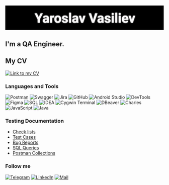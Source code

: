 ![Header](https://github.com/Yavas90/Portfolio-Yaroslav/blob/main/assets/quote-2023-03-15-a8779760f0c62049c45c98f9dc38a81f.jpg)

## I'm a QA Engineer.

## My CV
[![Link to my CV](https://img.shields.io/badge/-Link_to_my_CV-696969??style=for-the-badge&logo=)](https://drive.google.com/file/d/1WBbHJz_3-KFS5habU8bz2MVi-Ywevw6A/view?usp=share_link)

### Languages and Tools
![Postman](https://img.shields.io/badge/-Postman-696969??style=for-the-badge&logo=Postman)
![Swagger](https://img.shields.io/badge/-Swagger-696969??style=for-the-badge&logo=Swagger)
![Jira](https://img.shields.io/badge/-Jira-696969??style=for-the-badge&logo=Jira)
![GitHub](https://img.shields.io/badge/-GitHub-696969??style=for-the-badge&logo=GitHub)
![Android Studio](https://img.shields.io/badge/-Android_Studio-696969??style=for-the-badge&logo=AndroidStudio)
![DevTools](https://img.shields.io/badge/-DevTools-696969??style=for-the-badge&logo=devtools)
![Figma](https://img.shields.io/badge/-Figma-696969??style=for-the-badge&logo=Figma)
![SQL](https://img.shields.io/badge/-SQL-696969??style=for-the-badge&logo=SQL)
![IDEA](https://img.shields.io/badge/-IDEA-696969??style=for-the-badge&logo=IntellijIDEA)
![Cygwin Terminal](https://img.shields.io/badge/-Cygwin_Terminal-696969??style=for-the-badge&logo=Cygwin)
![DBeaver](https://img.shields.io/badge/-DBeaver-696969??style=for-the-badge&logo=DBeaver)
![Charles](https://img.shields.io/badge/-Charles-696969??style=for-the-badge&logo=Charles)
![JavaScript](https://img.shields.io/badge/-JavaScript_basic-696969??style=for-the-badge&logo=JavaScript)
![Java](https://img.shields.io/badge/-Java_basic-696969??style=for-the-badge&logo=Java)

### Testing Documentation

- [Check lists](https://docs.google.com/spreadsheets/d/1HxRsq4OPlymBI4rPjtXjc9m5X66bSLtmNNAbgqieRfE/edit?usp=sharing)
- [Test Cases]()
- [Bug Reports]()
- [SQL Queries]()
- [Postman Collections]()


### Follow me
[![Telegram](https://img.shields.io/badge/-Telegram-696969??style=for-the-badge&logo=Telegram)](https://t.me/YaroslavVasiliev1990)
[![LinkedIn](https://img.shields.io/badge/-LinkedIn-696969??style=for-the-badge&logo=LinkedIn)](https://www.linkedin.com/in/yaroslav-vasiliev/)
[![Mail](https://img.shields.io/badge/-Mail-696969??style=for-the-badge&logo=Mail.ru)](yavas.yavas.yavas@mail.ru)